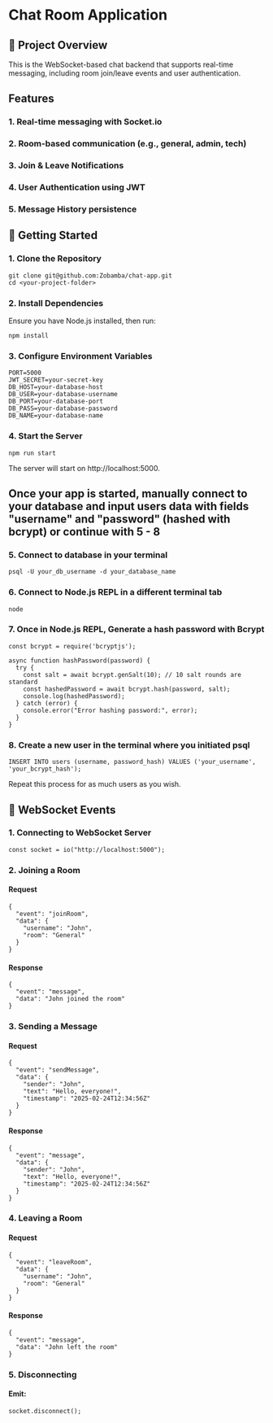 # Chat Room Application

## 📌 Project Overview
This is the WebSocket-based chat backend that supports real-time messaging, including room join/leave events and user authentication.

## Features

### 1. Real-time messaging with Socket.io

### 2. Room-based communication (e.g., general, admin, tech)

### 3. Join & Leave Notifications

### 4. User Authentication using JWT

### 5. Message History persistence

## 🚀 Getting Started

### 1. Clone the Repository
``` 
git clone git@github.com:Zobamba/chat-app.git
cd <your-project-folder> 
```

### 2. Install Dependencies
Ensure you have Node.js installed, then run:

``` 
npm install
```
### 3. Configure Environment Variables

``` 
PORT=5000
JWT_SECRET=your-secret-key
DB_HOST=your-database-host
DB_USER=your-database-username
DB_PORT=your-database-port
DB_PASS=your-database-password
DB_NAME=your-database-name
```

### 4. Start the Server

``` 
npm run start
```
The server will start on http://localhost:5000.

## Once your app is started, manually connect to your database and input users data with fields "username" and "password" (hashed with bcrypt) or  continue with 5 - 8

### 5. Connect to database in your terminal
``` 
psql -U your_db_username -d your_database_name
```

### 6. Connect to Node.js REPL in a different terminal tab 
``` 
node
``` 

### 7. Once in Node.js REPL, Generate a hash password with Bcrypt
``` 
const bcrypt = require('bcryptjs');

async function hashPassword(password) {
  try {
    const salt = await bcrypt.genSalt(10); // 10 salt rounds are standard
    const hashedPassword = await bcrypt.hash(password, salt);
    console.log(hashedPassword);
  } catch (error) {
    console.error("Error hashing password:", error);
  }
}
```

### 8. Create a new user in the terminal where you initiated psql
```
INSERT INTO users (username, password_hash) VALUES ('your_username', 'your_bcrypt_hash');
```

Repeat this process for as much users as you wish. 

## 🔗 WebSocket Events

### 1. Connecting to WebSocket Server
```
const socket = io("http://localhost:5000"); 
```

### 2. Joining a Room

#### Request 
```
{
  "event": "joinRoom",
  "data": {
    "username": "John",
    "room": "General"
  }
}
```

#### Response 
```
{
  "event": "message",
  "data": "John joined the room"
}
```

### 3. Sending a Message

#### Request
```
{
  "event": "sendMessage",
  "data": {
    "sender": "John",
    "text": "Hello, everyone!",
    "timestamp": "2025-02-24T12:34:56Z"
  }
}
```

#### Response 
```
{
  "event": "message",
  "data": {
    "sender": "John",
    "text": "Hello, everyone!",
    "timestamp": "2025-02-24T12:34:56Z"
  }
}
```

### 4. Leaving a Room

#### Request
```
{
  "event": "leaveRoom",
  "data": {
    "username": "John",
    "room": "General"
  }
}
```

#### Response
```
{
  "event": "message",
  "data": "John left the room"
}
```

### 5. Disconnecting

#### Emit:
```
socket.disconnect();
```
